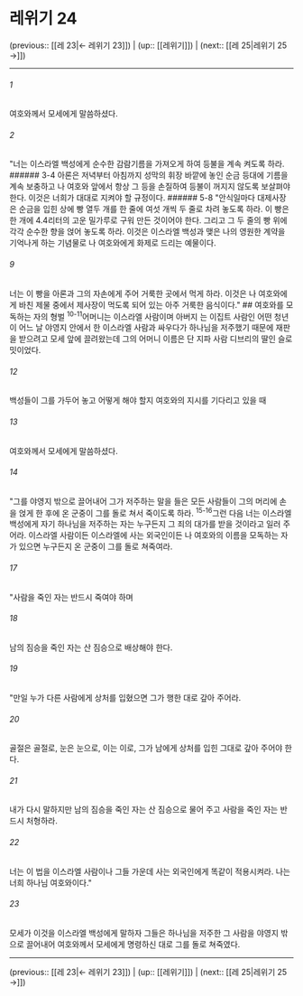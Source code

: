# 레위기 24

(previous:: [[레 23|← 레위기 23]]) | (up:: [[레위기]]) | (next:: [[레 25|레위기 25 →]])

***




###### 1 

여호와께서 모세에게 말씀하셨다. 



###### 2 

"너는 이스라엘 백성에게 순수한 감람기름을 가져오게 하여 등불을 계속 켜도록 하라. ###### 3-4 아론은 저녁부터 아침까지 성막의 휘장 바깥에 놓인 순금 등대에 기름을 계속 보충하고 나 여호와 앞에서 항상 그 등을 손질하여 등불이 꺼지지 않도록 보살펴야 한다. 이것은 너희가 대대로 지켜야 할 규정이다. ###### 5-8 "안식일마다 대제사장은 순금을 입힌 상에 빵 열두 개를 한 줄에 여섯 개씩 두 줄로 차려 놓도록 하라. 이 빵은 한 개에 4.4리터의 고운 밀가루로 구워 만든 것이어야 한다. 그리고 그 두 줄의 빵 위에 각각 순수한 향을 얹어 놓도록 하라. 이것은 이스라엘 백성과 맺은 나의 영원한 계약을 기억나게 하는 기념물로 나 여호와에게 화제로 드리는 예물이다. 



###### 9 

너는 이 빵을 아론과 그의 자손에게 주어 거룩한 곳에서 먹게 하라. 이것은 나 여호와에게 바친 제물 중에서 제사장이 먹도록 되어 있는 아주 거룩한 음식이다." ## 여호와를 모독하는 자의 형벌 <sup class="versenum">10-11</sup>어머니는 이스라엘 사람이며 아버지 는 이집트 사람인 어떤 청년이 어느 날 야영지 안에서 한 이스라엘 사람과 싸우다가 하나님을 저주했기 때문에 재판을 받으려고 모세 앞에 끌려왔는데 그의 어머니 이름은 단 지파 사람 디브리의 딸인 슬로밋이었다. 



###### 12 

백성들이 그를 가두어 놓고 어떻게 해야 할지 여호와의 지시를 기다리고 있을 때 



###### 13 

여호와께서 모세에게 말씀하셨다. 



###### 14 

"그를 야영지 밖으로 끌어내어 그가 저주하는 말을 들은 모든 사람들이 그의 머리에 손을 얹게 한 후에 온 군중이 그를 돌로 쳐서 죽이도록 하라. <sup class="versenum">15-16</sup>그런 다음 너는 이스라엘 백성에게 자기 하나님을 저주하는 자는 누구든지 그 죄의 대가를 받을 것이라고 일러 주어라. 이스라엘 사람이든 이스라엘에 사는 외국인이든 나 여호와의 이름을 모독하는 자가 있으면 누구든지 온 군중이 그를 돌로 쳐죽여라. 



###### 17 

"사람을 죽인 자는 반드시 죽여야 하며 



###### 18 

남의 짐승을 죽인 자는 산 짐승으로 배상해야 한다. 



###### 19 

"만일 누가 다른 사람에게 상처를 입혔으면 그가 행한 대로 갚아 주어라. 



###### 20 

골절은 골절로, 눈은 눈으로, 이는 이로, 그가 남에게 상처를 입힌 그대로 갚아 주어야 한다. 



###### 21 

내가 다시 말하지만 남의 짐승을 죽인 자는 산 짐승으로 물어 주고 사람을 죽인 자는 반드시 처형하라. 



###### 22 

너는 이 법을 이스라엘 사람이나 그들 가운데 사는 외국인에게 똑같이 적용시켜라. 나는 너희 하나님 여호와이다." 



###### 23 

모세가 이것을 이스라엘 백성에게 말하자 그들은 하나님을 저주한 그 사람을 야영지 밖으로 끌어내어 여호와께서 모세에게 명령하신 대로 그를 돌로 쳐죽였다.

***

(previous:: [[레 23|← 레위기 23]]) | (up:: [[레위기]]) | (next:: [[레 25|레위기 25 →]])
